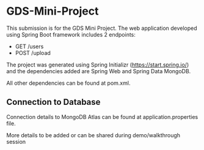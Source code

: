 # GDS-Mini-Project

This submission is for the GDS Mini Project. The web application developed using Spring Boot framework includes 2 endpoints:  
- GET /users
- POST /upload

The project was generated using Spring Initializr (https://start.spring.io/) and the dependencies added are Spring Web and Spring Data MongoDB.

All other dependencies can be found at pom.xml.

## Connection to Database

Connection details to MongoDB Atlas can be found at application.properties file. 

More details to be added or can be shared during demo/walkthrough session
